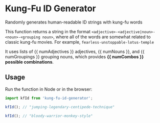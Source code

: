 # Kung-Fu ID Generator

Randomly generates human-readable ID strings with kung-fu words

This function returns a string in the format `<adjective>-<adjective|noun>-<noun>-<grouping noun>`, where all of the words are somewhat related to classic kung-fu movies. For example, `fearless-unstoppable-lotus-temple`

It uses lists of {{ numAdjectives }} adjectives, {{ numNouns }}, and {{ numGroupings }} grouping nouns, which provides **{{ numCombos }} possible combinations**.

## Usage

Run the function in Node or in the browser:

```javascript
import kfId from 'kung-fu-id-generator';

kfId(); // "jumping-legendary-centipede-technique"

kfId(); // "bloody-warrior-monkey-style"
```
